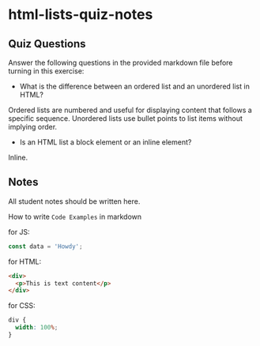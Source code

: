 # html-lists-quiz-notes

## Quiz Questions

Answer the following questions in the provided markdown file before turning in this exercise:

- What is the difference between an ordered list and an unordered list in HTML?

Ordered lists are numbered and useful for displaying content that follows a specific sequence. Unordered lists use bullet points to list items without implying order.

- Is an HTML list a block element or an inline element?

Inline.

## Notes

All student notes should be written here.

How to write `Code Examples` in markdown

for JS:

```javascript
const data = 'Howdy';
```

for HTML:

```html
<div>
  <p>This is text content</p>
</div>
```

for CSS:

```css
div {
  width: 100%;
}
```
